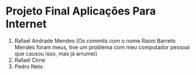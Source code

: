 # Projeto Final Aplicações Para Internet

1. Rafael Andrade Mendes (Os commits com o nome Raoni Barreto Mendes foram meus, tive um problema com meu computador pessoal que causou isso, mas já arrumei)
2. Rafael Cirne
3. Pedro  Neto
 
